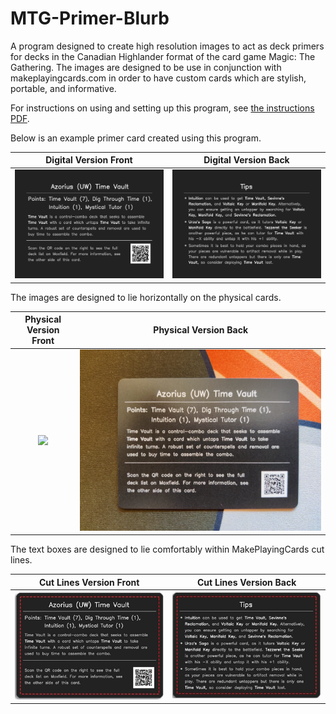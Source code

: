 # MTG-Primer-Blurb

A program designed to create high resolution images to act as deck primers for decks in the Canadian Highlander format of the card game Magic: The Gathering. The images are designed to be use in conjunction with makeplayingcards.com in order to have custom cards which are stylish, portable, and informative.

For instructions on using and setting up this program, see [the instructions PDF](./MTG-Automated-Primers-Instructions.pdf).

Below is an example primer card created using this program.

| Digital Version Front | Digital Version Back |
| :--: | :---: |
| ![](./examples/digital_example_front.png) | ![](./examples/digital_example_back.png) |

The images are designed to lie horizontally on the physical cards.

| Physical Version Front | Physical Version Back |
| :--: | :---: |
| ![](./examples/real_example_front.jpg) | ![](./examples/real_example_back.jpg) |

The text boxes are designed to lie comfortably within MakePlayingCards cut lines.

| Cut Lines Version Front | Cut Lines Version Back |
| :--: | :---: |
| ![](./examples/bleed_lines_example_front.png) | ![](./examples/bleed_lines_example_back.png) |
